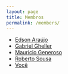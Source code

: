 ```yaml
---
layout: page
title: Membros
permalink: /members/
---
```


* [Edson Araújo](http://edsonlead.com)
* [Gabriel Gheller]()
* [Maurício Generoso]()
* [Roberto Sousa]()
* [Você]()

